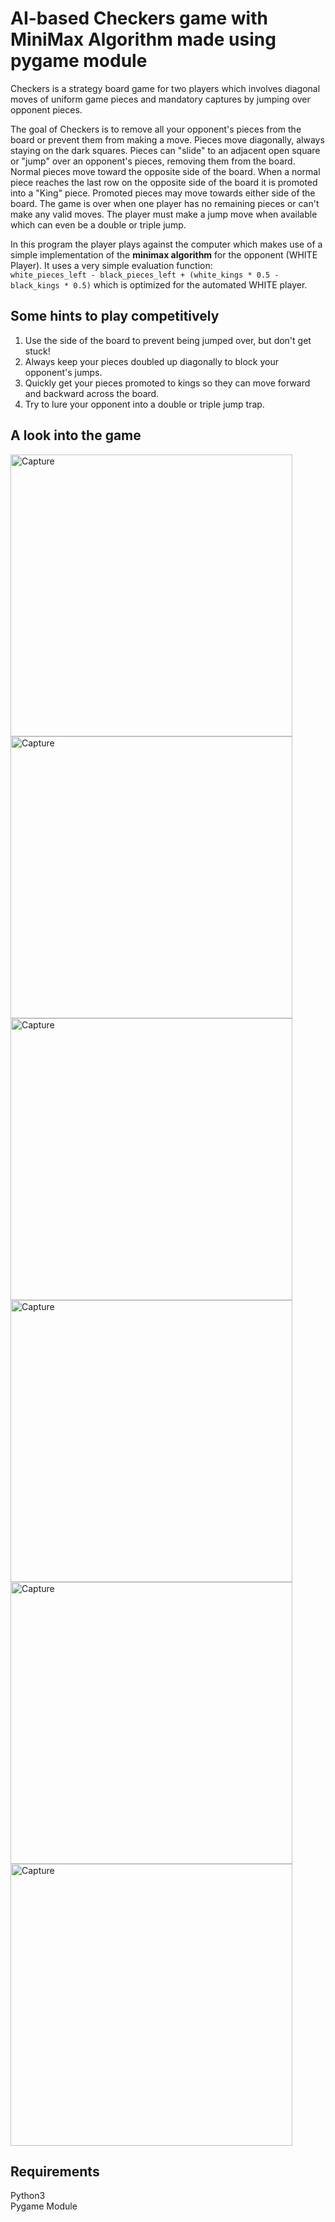 # AI-based Checkers game with MiniMax Algorithm made using pygame module

Checkers is a strategy board game for two players which involves diagonal moves of uniform game pieces and mandatory captures by jumping over opponent pieces.

The goal of Checkers is to remove all your opponent's pieces from the board or prevent them from making a move. Pieces move diagonally, always staying on the dark squares.
Pieces can "slide" to an adjacent open square or "jump" over an opponent's pieces, removing them from the board. Normal pieces move toward the opposite side of the board.
When a normal piece reaches the last row on the opposite side of the board it is promoted into a "King" piece. Promoted pieces may move towards either side of the board.
The game is over when one player has no remaining pieces or can't make any valid moves. The player must make a jump move when available which can even be a double or
triple jump.

In this program the player plays against the computer which makes use of a simple implementation of the **minimax algorithm** for the opponent (WHITE Player).
It uses a very simple evaluation function:<br/>
`white_pieces_left - black_pieces_left + (white_kings * 0.5 - black_kings * 0.5)` which is optimized for the automated WHITE player.

## Some hints to play competitively

1. Use the side of the board to prevent being jumped over, but don't get stuck!
2. Always keep your pieces doubled up diagonally to block your opponent's jumps.
3. Quickly get your pieces promoted to kings so they can move forward and backward across the board.
4. Try to lure your opponent into a double or triple jump trap.

## A look into the game

<img width="451" alt="Capture" src="https://user-images.githubusercontent.com/60784823/117530987-9a936300-aff9-11eb-914f-4352563636ac.PNG">
<img width="451" alt="Capture" src="https://user-images.githubusercontent.com/60784823/117531155-97e53d80-affa-11eb-978a-817e2c8a079d.png">
<img width="451" alt="Capture" src="https://user-images.githubusercontent.com/60784823/117531157-99af0100-affa-11eb-86d1-21b944703324.png">
<img width="451" alt="Capture" src="https://user-images.githubusercontent.com/60784823/117531160-9c115b00-affa-11eb-8d54-ed48976c02d6.png">
<img width="451" alt="Capture" src="https://user-images.githubusercontent.com/60784823/117531161-9f0c4b80-affa-11eb-8807-07b93f17e9cf.png">
<img width="451" alt="Capture" src="https://user-images.githubusercontent.com/60784823/117531163-a3386900-affa-11eb-9dad-da7466dc32ce.png">

## Requirements

Python3<br/>
Pygame Module<br/>
